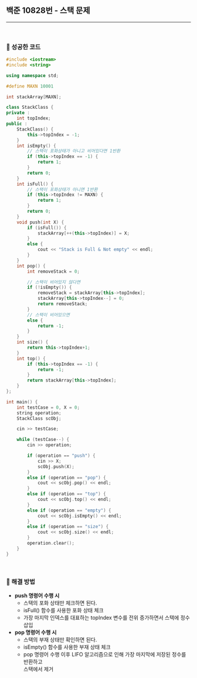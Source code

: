 ## **백준 10828번 - 스택 문제**

***

<br> 

### :pushpin: 성공한 코드

```c++
#include <iostream>
#include <string>

using namespace std;

#define MAXN 10001

int stackArray[MAXN];

class StackClass {
private : 
	int topIndex;
public : 
	StackClass() {
		this->topIndex = -1;
	}
	int isEmpty() {
		// 스택이 포화상태가 아니고 비어있다면 1반환
		if (this->topIndex == -1) {
			return 1;
		}
		return 0;
	}
	int isFull() {
		// 스택이 포화상태가 아니면 1반환
		if (this->topIndex != MAXN) {
			return 1;
		}
		return 0;
	}
	void push(int X) {
		if (isFull()) {
			stackArray[++(this->topIndex)] = X;
		}
		else {
			cout << "Stack is Full & Not empty" << endl;
		}
	}
	int pop() {
		int removeStack = 0;

		// 스택이 비어있지 않다면
		if (!isEmpty()) {
			removeStack = stackArray[this->topIndex];
			stackArray[this->topIndex--] = 0;
			return removeStack;
		}
		// 스택이 비어있으면
		else {
			return -1;
		}
	}
	int size() {
		return this->topIndex+1;
	}
	int top() {
		if (this->topIndex == -1) {
			return -1;
		}
		return stackArray[this->topIndex];
	}
};

int main() {
	int testCase = 0, X = 0;
	string operation;
	StackClass scObj;

	cin >> testCase;

	while (testCase--) {
		cin >> operation;

		if (operation == "push") {
			cin >> X;
			scObj.push(X);
		}
		else if (operation == "pop") {
			cout << scObj.pop() << endl;
		}
		else if (operation == "top") {
			cout << scObj.top() << endl;
		}
		else if (operation == "empty") {
			cout << scObj.isEmpty() << endl;
		}
		else if (operation == "size") {
			cout << scObj.size() << endl;
		}
		operation.clear();
	}
}
```



<br> 

### :pushpin: 해결 방법

- **push 명령어 수행 시**
  - 스택의 포화 상태만 체크하면 된다.
  - isFull() 함수를 사용한 포화 상태 체크
  - 가장 마지막 인덱스를 대표하는 topIndex 변수를 전위 증가하면서 스택에 정수 삽입
- **pop 명령어 수행 시**
  - 스택의 부재 상태만 확인하면 된다.
  - isEmpty() 함수를 사용한 부재 상태 체크
  - pop 명령어 수행 이후 LIFO 알고리즘으로 인해 가장 마지막에 저장된 정수를 반환하고<br> 스택에서 제거

